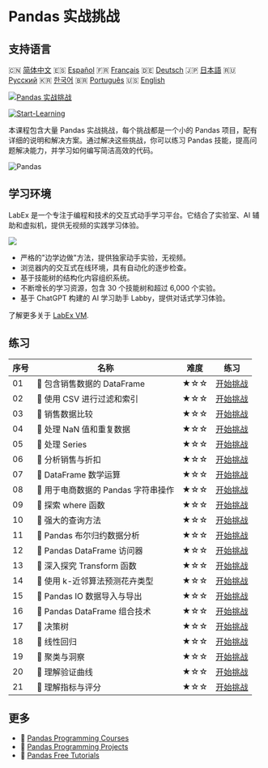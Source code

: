 # Pandas 实战挑战

## 支持语言

🇨🇳 [简体中文](README_zh.md) 🇪🇸 [Español](README_es.md) 🇫🇷 [Français](README_fr.md) 🇩🇪 [Deutsch](README_de.md) 🇯🇵 [日本語](README_ja.md) 🇷🇺 [Русский](README_ru.md) 🇰🇷 [한국어](README_ko.md) 🇧🇷 [Português](README_pt.md) 🇺🇸 [English](README.md) 

[![Pandas 实战挑战](https://cover-creator.labex.io/pandas-practice-challenges.png?lang=zh)](https://labex.io/zh/courses/pandas-practice-challenges)

[![Start-Learning](https://img.shields.io/badge/Start-Learning-whitesmoke?style=for-the-badge)](https://labex.io/zh/courses/pandas-practice-challenges)

本课程包含大量 Pandas 实战挑战，每个挑战都是一个小的 Pandas 项目，配有详细的说明和解决方案。通过解决这些挑战，你可以练习 Pandas 技能，提高问题解决能力，并学习如何编写简洁高效的代码。

![Pandas](https://img.shields.io/badge/Pandas-whitesmoke?style=for-the-badge&logo=pandas)


## 学习环境

LabEx 是一个专注于编程和技术的交互式动手学习平台。它结合了实验室、AI 辅助和虚拟机，提供无视频的实践学习体验。

![](https://tutorial-screenshot.getvm.io/images/vm-1725247253.png)

- 严格的"边学边做"方法，提供独家动手实验，无视频。
- 浏览器内的交互式在线环境，具有自动化的逐步检查。
- 基于技能树的结构化内容组织系统。
- 不断增长的学习资源，包含 30 个技能树和超过 6,000 个实验。
- 基于 ChatGPT 构建的 AI 学习助手 Labby，提供对话式学习体验。

了解更多关于 [LabEx VM](https://support.labex.io/using-labex/virtual-machine).

## 练习

|   序号 | 名称                                | 难度   | 练习                                                                                                                          |
|--------|-------------------------------------|--------|-------------------------------------------------------------------------------------------------------------------------------|
|     01 | 🎯 包含销售数据的 DataFrame         | ★☆☆    | <a target='_blank' href='https://labex.io/zh/labs/python-dataframe-with-sales-data-22107'>开始挑战</a>                        |
|     02 | 🎯 使用 CSV 进行过滤和索引          | ★☆☆    | <a target='_blank' href='https://labex.io/zh/labs/python-filtering-and-indexing-with-csv-67543'>开始挑战</a>                  |
|     03 | 🎯 销售数据比较                     | ★☆☆    | <a target='_blank' href='https://labex.io/zh/labs/python-sales-data-comparison-92717'>开始挑战</a>                            |
|     04 | 🎯 处理 NaN 值和重复数据            | ★☆☆    | <a target='_blank' href='https://labex.io/zh/labs/python-handling-nan-and-duplicates-189438'>开始挑战</a>                     |
|     05 | 🎯 处理 Series                      | ★☆☆    | <a target='_blank' href='https://labex.io/zh/labs/python-working-with-series-67550'>开始挑战</a>                              |
|     06 | 🎯 分析销售与折扣                   | ★☆☆    | <a target='_blank' href='https://labex.io/zh/labs/python-analyzing-sales-and-discounts-23740'>开始挑战</a>                    |
|     07 | 🎯 DataFrame 数学运算               | ★☆☆    | <a target='_blank' href='https://labex.io/zh/labs/python-dataframe-math-operations-172040'>开始挑战</a>                       |
|     08 | 🎯 用于电商数据的 Pandas 字符串操作 | ★☆☆    | <a target='_blank' href='https://labex.io/zh/labs/python-pandas-string-manipulation-for-e-commerce-data-29301'>开始挑战</a>   |
|     09 | 🎯 探索 where 函数                  | ★☆☆    | <a target='_blank' href='https://labex.io/zh/labs/python-exploring-the-where-function-53379'>开始挑战</a>                     |
|     10 | 🎯 强大的查询方法                   | ★☆☆    | <a target='_blank' href='https://labex.io/zh/labs/python-the-powerful-query-method-29827'>开始挑战</a>                        |
|     11 | 🎯 Pandas 布尔归约数据分析          | ★☆☆    | <a target='_blank' href='https://labex.io/zh/labs/python-pandas-boolean-reductions-data-analysis-53381'>开始挑战</a>          |
|     12 | 🎯 Pandas DataFrame 访问器          | ★☆☆    | <a target='_blank' href='https://labex.io/zh/labs/python-pandas-dataframe-accessors-47122'>开始挑战</a>                       |
|     13 | 🎯 深入探究 Transform 函数          | ★☆☆    | <a target='_blank' href='https://labex.io/zh/labs/python-a-deep-dive-into-transform-23742'>开始挑战</a>                       |
|     14 | 🎯 使用 k-近邻算法预测花卉类型      | ★☆☆    | <a target='_blank' href='https://labex.io/zh/labs/sklearn-predicting-flower-types-with-nearest-neighbors-256147'>开始挑战</a> |
|     15 | 🎯 Pandas IO 数据导入与导出         | ★☆☆    | <a target='_blank' href='https://labex.io/zh/labs/python-pandas-io-data-ingestion-and-export-47120'>开始挑战</a>              |
|     16 | 🎯 Pandas DataFrame 组合技术        | ★☆☆    | <a target='_blank' href='https://labex.io/zh/labs/python-pandas-dataframe-combination-techniques-16435'>开始挑战</a>          |
|     17 | 🎯 决策树                           | ★☆☆    | <a target='_blank' href='https://labex.io/zh/labs/python-decision-trees-92597'>开始挑战</a>                                   |
|     18 | 🎯 线性回归                         | ★☆☆    | <a target='_blank' href='https://labex.io/zh/labs/python-linear-regression-185171'>开始挑战</a>                               |
|     19 | 🎯 聚类与洞察                       | ★☆☆    | <a target='_blank' href='https://labex.io/zh/labs/python-clustering-and-insights-198286'>开始挑战</a>                         |
|     20 | 🎯 理解验证曲线                     | ★☆☆    | <a target='_blank' href='https://labex.io/zh/labs/python-understanding-validation-curves-106940'>开始挑战</a>                 |
|     21 | 🎯 理解指标与评分                   | ★☆☆    | <a target='_blank' href='https://labex.io/zh/labs/python-understanding-metrics-and-scoring-185172'>开始挑战</a>               |

## 更多

- 🔗 [Pandas Programming Courses](https://github.com/labex-labs/awesome-programming-courses)
- 🔗 [Pandas Programming Projects](https://github.com/labex-labs/awesome-programming-projects)
- 🔗 [Pandas Free Tutorials](https://github.com/labex-labs/pandas-free-tutorials)


